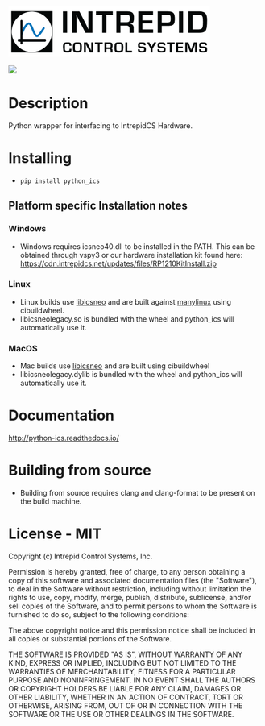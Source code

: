 ![](IntrepidCS.png)

![](https://github.com/intrepidcs/python_ics/actions/workflows/wheels.yml/badge.svg)

# Description

Python wrapper for interfacing to IntrepidCS Hardware.

# Installing

- `pip install python_ics`

## Platform specific Installation notes

### Windows

- Windows requires icsneo40.dll to be installed in the PATH. This can be obtained through vspy3 or our hardware installation kit found here: https://cdn.intrepidcs.net/updates/files/RP1210KitInstall.zip

### Linux

- Linux builds use [libicsneo](https://github.com/intrepidcs/libicsneo) and are built against [manylinux](https://github.com/pypa/manylinux) using cibuildwheel.
- libicsneolegacy.so is bundled with the wheel and python_ics will automatically use it.

### MacOS

- Mac builds use [libicsneo](https://github.com/intrepidcs/libicsneo) and are built using cibuildwheel
- libicsneolegacy.dylib is bundled with the wheel and python_ics will automatically use it.

# Documentation

http://python-ics.readthedocs.io/


# Building from source

- Building from source requires clang and clang-format to be present on the build machine.

# License - MIT

Copyright (c) Intrepid Control Systems, Inc.

Permission is hereby granted, free of charge, to any person obtaining a copy
of this software and associated documentation files (the "Software"), to deal
in the Software without restriction, including without limitation the rights
to use, copy, modify, merge, publish, distribute, sublicense, and/or sell
copies of the Software, and to permit persons to whom the Software is
furnished to do so, subject to the following conditions:

The above copyright notice and this permission notice shall be included in all
copies or substantial portions of the Software.

THE SOFTWARE IS PROVIDED "AS IS", WITHOUT WARRANTY OF ANY KIND, EXPRESS OR
IMPLIED, INCLUDING BUT NOT LIMITED TO THE WARRANTIES OF MERCHANTABILITY,
FITNESS FOR A PARTICULAR PURPOSE AND NONINFRINGEMENT. IN NO EVENT SHALL THE
AUTHORS OR COPYRIGHT HOLDERS BE LIABLE FOR ANY CLAIM, DAMAGES OR OTHER
LIABILITY, WHETHER IN AN ACTION OF CONTRACT, TORT OR OTHERWISE, ARISING FROM,
OUT OF OR IN CONNECTION WITH THE SOFTWARE OR THE USE OR OTHER DEALINGS IN THE
SOFTWARE.
